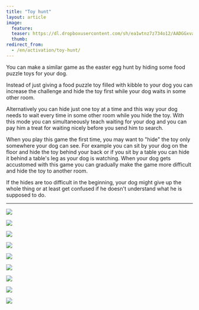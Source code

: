 ```yaml
---
title: "Toy hunt"
layout: article
image:
  feature:
  teaser: https://dl.dropboxusercontent.com/sh/ea1wtnz7z734o12/AADGGxvagvesP290xbi5wTuOa/aktivointi/lelujen-piilotus/DS30705-245px.jpg
  thumb:
redirect_from:
  - /en/activation/toy-hunt/
---
```


You can make a similar game as the easter egg hunt by hiding some food puzzle toys for your dog.

Instead of just giving a food puzzle toy filled with kibble to your dog you can increase the challenge and hide the toy first while your dog waits in some other room.

Alternatively you can hide just one toy at a time and this way your dog needs to wait every time in some other room while you hide the toy. With this mode you can simultaneously teach waiting for your dog and you can pay him a treat for waiting nicely before you send him to search.

When you play this game the first time, you may want to "hide" the toy only somewhere your dog can see. For example you can sit by your dog on the floor and hide the toy behind your back or if you sit by a table you can hide it behind a table's leg as your dog is watching. When your dog gets accustomed with this game you can gradually make the game more difficult and hide the toy to another room.

If the hides are too difficult in the beginning, your dog might give up the whole thing or at least get confused if he doesn't understand what he is supposed to do.

---

[![](https://dl.dropboxusercontent.com/sh/ea1wtnz7z734o12/AADoz2fA3Le3uK8mGmCgGOFYa/aktivointi/lelujen-piilotus/DS30724-800px.jpg)](https://dl.dropboxusercontent.com/sh/ea1wtnz7z734o12/AABlYLFV8mTRacNt-ZsI-ZcOa/aktivointi/lelujen-piilotus/DS30724.jpg)

[![](https://dl.dropboxusercontent.com/sh/ea1wtnz7z734o12/AABXSYE2tYgsYhPh6swBlEXaa/aktivointi/lelujen-piilotus/DS30730-800px.jpg)](https://dl.dropboxusercontent.com/sh/ea1wtnz7z734o12/AAAMRoCr9XH2O0sBBr-48TF_a/aktivointi/lelujen-piilotus/DS30730.jpg)

[![](https://dl.dropboxusercontent.com/sh/ea1wtnz7z734o12/AACoheX6iBs-ioqGSPHLNyIIa/aktivointi/lelujen-piilotus/DS30733-800px.jpg)](https://dl.dropboxusercontent.com/sh/ea1wtnz7z734o12/AAAbQgMTlNM-kErSf6QpvCZLa/aktivointi/lelujen-piilotus/DS30733.jpg)

[![](https://dl.dropboxusercontent.com/sh/ea1wtnz7z734o12/AABuO6_KUTliuDehdEHqKCfMa/aktivointi/lelujen-piilotus/DS30750-800px.jpg)](https://dl.dropboxusercontent.com/sh/ea1wtnz7z734o12/AADMqy5GHbbvA1Yvd6G7o8jJa/aktivointi/lelujen-piilotus/DS30750.jpg)

[![](https://dl.dropboxusercontent.com/sh/ea1wtnz7z734o12/AAAhWF9xZmyYe7r8U_ofNkL5a/aktivointi/lelujen-piilotus/DS30754-800px.jpg)](https://dl.dropboxusercontent.com/sh/ea1wtnz7z734o12/AABAevpt0rLq77dPuRArCzN3a/aktivointi/lelujen-piilotus/DS30754.jpg)

[![](https://dl.dropboxusercontent.com/sh/ea1wtnz7z734o12/AADmgSBnQvMw--HysUBFm9c2a/aktivointi/lelujen-piilotus/DS30694-800px.jpg)](https://dl.dropboxusercontent.com/sh/ea1wtnz7z734o12/AAD9tnSBNYklWuLZIIDKy0I8a/aktivointi/lelujen-piilotus/DS30694.jpg)

[![](https://dl.dropboxusercontent.com/sh/ea1wtnz7z734o12/AADuPCyNUhCE9EIZafZtQMrza/aktivointi/lelujen-piilotus/DS30701-800px.jpg)](https://dl.dropboxusercontent.com/sh/ea1wtnz7z734o12/AABO2bJz5a5YD1-ka6PeI66Ga/aktivointi/lelujen-piilotus/DS30701.jpg)

[![](https://dl.dropboxusercontent.com/sh/ea1wtnz7z734o12/AADRWGZjEfsET1fBPaMokrA8a/aktivointi/lelujen-piilotus/DS30702-800px.jpg)](https://dl.dropboxusercontent.com/sh/ea1wtnz7z734o12/AAAOP9M1WMJGh0rhfmVLpoVaa/aktivointi/lelujen-piilotus/DS30702.jpg)

[![](https://dl.dropboxusercontent.com/sh/ea1wtnz7z734o12/AAC8VzkrXoRox-EoWQt7l-r9a/aktivointi/lelujen-piilotus/DS30705-800px.jpg)](https://dl.dropboxusercontent.com/sh/ea1wtnz7z734o12/AAAF8w9ywmxJdDFUCETyJOoUa/aktivointi/lelujen-piilotus/DS30705.jpg)
